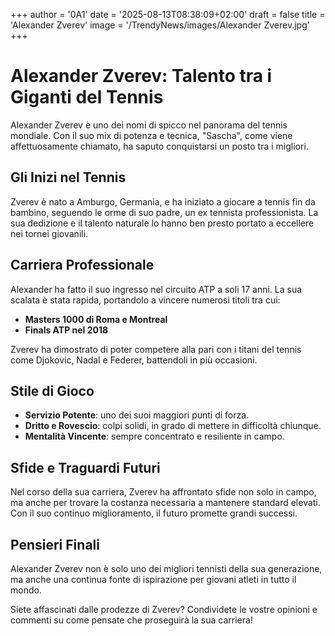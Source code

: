 +++
author = '0A1'
date = '2025-08-13T08:38:09+02:00'
draft = false
title = 'Alexander Zverev'
image = '/TrendyNews/images/Alexander Zverev.jpg'
+++

# Alexander Zverev: Talento tra i Giganti del Tennis

Alexander Zverev è uno dei nomi di spicco nel panorama del tennis mondiale. Con il suo mix di potenza e tecnica, "Sascha", come viene affettuosamente chiamato, ha saputo conquistarsi un posto tra i migliori. 

## Gli Inizi nel Tennis

Zverev è nato a Amburgo, Germania, e ha iniziato a giocare a tennis fin da bambino, seguendo le orme di suo padre, un ex tennista professionista. La sua dedizione e il talento naturale lo hanno ben presto portato a eccellere nei tornei giovanili.

## Carriera Professionale

Alexander ha fatto il suo ingresso nel circuito ATP a soli 17 anni. La sua scalata è stata rapida, portandolo a vincere numerosi titoli tra cui:

- **Masters 1000 di Roma e Montreal**
- **Finals ATP nel 2018**

Zverev ha dimostrato di poter competere alla pari con i titani del tennis come Djokovic, Nadal e Federer, battendoli in più occasioni.

## Stile di Gioco

- **Servizio Potente**: uno dei suoi maggiori punti di forza.
- **Dritto e Rovescio**: colpi solidi, in grado di mettere in difficoltà chiunque.
- **Mentalità Vincente**: sempre concentrato e resiliente in campo.

## Sfide e Traguardi Futuri

Nel corso della sua carriera, Zverev ha affrontato sfide non solo in campo, ma anche per trovare la costanza necessaria a mantenere standard elevati. Con il suo continuo miglioramento, il futuro promette grandi successi.

## Pensieri Finali

Alexander Zverev non è solo uno dei migliori tennisti della sua generazione, ma anche una continua fonte di ispirazione per giovani atleti in tutto il mondo. 

Siete affascinati dalle prodezze di Zverev? Condividete le vostre opinioni e commenti su come pensate che proseguirà la sua carriera!
